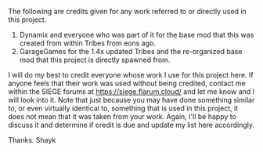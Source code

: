 The following are credits given for any work referred to or directly used in this project.

1. Dynamix and everyone who was part of it for the base mod that this was created from within Tribes from eons ago.
2. GarageGames for the 1.4x updated Tribes and the re-organized base mod that this project is directly spawned from.


I will do my best to credit everyone whose work I use for this project here. If anyone feels that their work was used without being credited, contact me within the SIEGE forums at https://siege.flarum.cloud/ and let me know and I will look into it. Note that just because you may have done something similar to, or even virtually identical to, something that is used in this project, it does not mean that it was taken from your work. Again, I'll be happy to discuss it and determine if credit is due and update my list here accordingly.

Thanks.
Shayk
